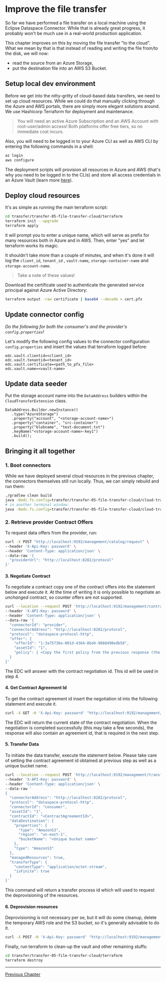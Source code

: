 # Improve the file transfer

So far we have performed a file transfer on a local machine using the Eclipse Dataspace Connector. While that is already
great progress, it probably won't be much use in a real-world production application.

This chapter improves on this by moving the file transfer "to the cloud". What we mean by that is that instead of
reading and writing the file from/to the disk, we will now:

- read the source from an Azure Storage,
- put the destination file into an AWS S3 Bucket.

## Setup local dev environment

Before we get into the nitty-gritty of cloud-based data transfers, we need to set up cloud resources. While we could do
that manually clicking through the Azure and AWS portals, there are simply more elegant solutions around. We use
Hashicorp Terraform for deployment and maintenance.

> You will need an active Azure Subscription and an AWS Account with root-user/admin access! Both platforms offer free
> tiers, so no immediate cost incurs.

Also, you will need to be logged in to your Azure CLI as well as AWS CLI by entering the following commands in a shell:

```bash
az login
aws configure
```

The deployment scripts will provision all resources in Azure and AWS (that's why you need to be logged in to the CLIs)
and store all access credentials in an Azure Vault (learn more
[here](https://azure.microsoft.com/de-de/services/key-vault/#product-overview)).

## Deploy cloud resources

It's as simple as running the main terraform script:

```bash
cd transfer/transfer-05-file-transfer-cloud/terraform
terraform init --upgrade
terraform apply
```

it will prompt you to enter a unique name, which will serve as prefix for many resources both in Azure and in AWS. Then,
enter "yes" and let terraform works its magic.

It shouldn't take more than a couple of minutes, and when it's done it will log the `client_id`, `tenant_id`
, `vault-name`, `storage-container-name` and `storage-account-name`.
> Take a note of these values!

Download the certificate used to authenticate the generated service principal against Azure Active Directory:

```bash
terraform output -raw certificate | base64 --decode > cert.pfx
```

## Update connector config

_Do the following for both the consumer's and the provider's `config.properties`!_

Let's modify the following config values to the connector configuration `config.properties` and insert the values that
terraform logged before:

```properties
edc.vault.clientid=<client_id>
edc.vault.tenantid=<tenant_id>
edc.vault.certificate=<path_to_pfx_file>
edc.vault.name=<vault-name>
```

## Update data seeder

Put the storage account name into the `DataAddress` builders within the `CloudTransferExtension` class.

```
DataAddress.Builder.newInstance()
   .type("AzureStorage")
   .property("account", "<storage-account-name>")
   .property("container", "src-container")
   .property("blobname", "test-document.txt")
   .keyName("<storage-account-name>-key1")
   .build();
```

## Bringing it all together

### 1. Boot connectors

While we have deployed several cloud resources in the previous chapter, the connectors themselves still run locally.
Thus, we can simply rebuild and run them:

```bash
./gradlew clean build
java -Dedc.fs.config=transfer/transfer-05-file-transfer-cloud/cloud-transfer-consumer/config.properties -jar transfer/transfer-05-file-transfer-cloud/cloud-transfer-consumer/build/libs/consumer.jar
# in another terminal window:
java -Dedc.fs.config=transfer/transfer-05-file-transfer-cloud/cloud-transfer-provider/config.properties -jar transfer/transfer-05-file-transfer-cloud/cloud-transfer-provider/build/libs/provider.jar
```

### 2. Retrieve provider Contract Offers

To request data offers from the provider, run:

```bash
curl -X POST "http://localhost:9192/management/catalog/request" \
--header 'X-Api-Key: password' \
--header 'Content-Type: application/json' \
--data-raw '{
  "providerUrl": "http://localhost:8282/protocol"
}'
```

#### 3. Negotiate Contract

To negotiate a contract copy one of the contract offers into the statement below and execute it. At the time of writing
it is only possible to negotiate an _unchanged_ contract, so counter offers are not supported.

```bash
curl --location --request POST 'http://localhost:9192/management/contractnegotiations' \
--header 'X-API-Key: password' \
--header 'Content-Type: application/json' \
--data-raw '{
  "connectorId": "provider",
  "connectorAddress": "http://localhost:8282/protocol",
  "protocol": "dataspace-protocol-http",
  "offer": {
    "offerId": "1:3a75736e-001d-4364-8bd4-9888490edb58",
    "assetId": "1",
    "policy": { <Copy the first policy from the previous response (the one with "target: 1")> }
  }
}'
```

The EDC will answer with the contract negotiation id. This id will be used in step 4.

#### 4. Get Contract Agreement Id

To get the contract agreement id insert the negotiation id into the following statement end execute it.

```bash
curl -X GET -H 'X-Api-Key: password' "http://localhost:9192/management/contractnegotiations/{negotiationId}"
```

The EDC will return the current state of the contract negotiation. When the negotiation is completed successfully
(this may take a few seconds), the response will also contain an agreement id, that is required in the next step.

#### 5. Transfer Data

To initiate the data transfer, execute the statement below. Please take care of setting the contract agreement id
obtained at previous step as well as a unique bucket name.

```bash
curl --location --request POST 'http://localhost:9192/management/transferprocess' \
--header 'X-API-Key: password' \
--header 'Content-Type: application/json' \
--data-raw '
{
  "connectorAddress": "http://localhost:8282/protocol",
  "protocol": "dataspace-protocol-http",
  "connectorId": "consumer",
  "assetId": "1",
  "contractId": "<ContractAgreementId>",
  "dataDestination": {
    "properties": {
      "type": "AmazonS3",
      "region": "us-east-1",
      "bucketName": "<Unique bucket name>"
    },
    "type": "AmazonS3"
  },
  "managedResources": true,
  "transferType": {
    "contentType": "application/octet-stream",
    "isFinite": true
  }
}'
```

This command will return a transfer process id which will used to request the deprovisioning of the resources.

#### 6. Deprovision resources

Deprovisioning is not necessary per se, but it will do some cleanup, delete the temporary AWS role and the S3 bucket, so
it's generally advisable to do it.

```bash
curl -X POST -H 'X-Api-Key: password' "http://localhost:9192/management/transferprocess/{transferProcessId}/deprovision"
```

Finally, run terraform to clean-up the vault and other remaining stuffs:

```bash
cd transfer/transfer-05-file-transfer-cloud/terraform
terraform destroy
```

---

[Previous Chapter](../transfer-04-open-telemetry/README.md)
